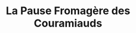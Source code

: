 ---
title: "La Pause Fromagère des Couramiauds"
url: /saint-chamond/la-pause-fromagere-des-couramiauds/
shop: fromage
---